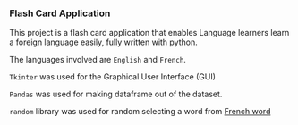 ### Flash Card Application 
This project is a flash card application that enables Language learners learn a foreign language easily, fully written with python. 


The languages involved are `English` and `French`.

`Tkinter` was used for the Graphical User Interface (GUI)

`Pandas` was used for making dataframe out of the dataset.

`random` library was used for random selecting a word from [French word](https://github.com/Dolamu-TheDataGuy/Flash-Card-App/tree/main/data/french_words.csv)

